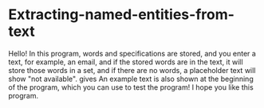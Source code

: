 # Extracting-named-entities-from-text
Hello!
In this program, words and specifications are stored, and you enter a text, for example, an email, and if the stored words are in the text, it will store those words in a set, and if there are no words, a placeholder text will show "not available". gives
An example text is also shown at the beginning of the program, which you can use to test the program!
I hope you like this program.
